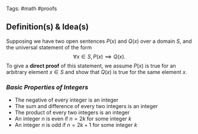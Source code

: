Tags: #math #proofs 
## Definition(s) & Idea(s)
Supposing we have two open sentences $P(x)$ and $Q(x)$ over a domain $S$, and the universal statement of the form$$\forall x\in S,P(x)\implies Q(x).$$
To give a **direct proof** of this statement, we assume $P(x)$ is true for an arbitrary element $x\in S$ and show that $Q(x)$ is true for the same element $x$.

### *Basic Properties of Integers*
- The negative of every integer is an integer
- The sum and difference of every two integers is an integer
- The product of every two integers is an integer
- An integer $n$ is even if $n=2k$ for some integer $k$
- An integer $n$ is odd if $n=2k+1$ for some integer $k$